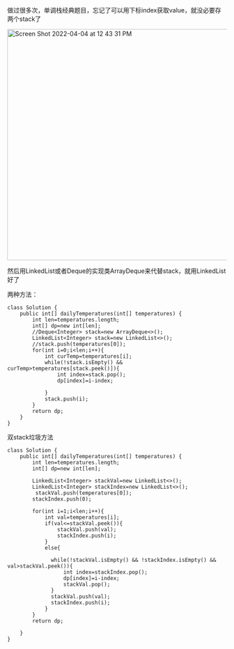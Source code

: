 做过很多次，单调栈经典题目，忘记了可以用下标index获取value，就没必要存两个stack了

<img width="531" alt="Screen Shot 2022-04-04 at 12 43 31 PM" src="https://user-images.githubusercontent.com/59748598/161619908-927711e4-c2f3-4594-9801-047256f8cd1a.png">

然后用LinkedList或者Deque的实现类ArrayDeque来代替stack，就用LinkedList好了

两种方法：
```` 
class Solution {
    public int[] dailyTemperatures(int[] temperatures) {
        int len=temperatures.length;
        int[] dp=new int[len];
        //Deque<Integer> stack=new ArrayDeque<>();
        LinkedList<Integer> stack=new LinkedList<>();
        //stack.push(temperatures[0]);
        for(int i=0;i<len;i++){
            int curTemp=temperatures[i];
            while(!stack.isEmpty() && curTemp>temperatures[stack.peek()]){
                int index=stack.pop();
                dp[index]=i-index;

            }
            stack.push(i);
        }
        return dp;
    }
}
````

双stack垃圾方法
```` 
class Solution {
    public int[] dailyTemperatures(int[] temperatures) {
        int len=temperatures.length;
        int[] dp=new int[len];

        LinkedList<Integer> stackVal=new LinkedList<>();
        LinkedList<Integer> stackIndex=new LinkedList<>();
         stackVal.push(temperatures[0]);
        stackIndex.push(0);

        for(int i=1;i<len;i++){
            int val=temperatures[i];
            if(val<=stackVal.peek()){
                stackVal.push(val);
                stackIndex.push(i);
            }
            else{
              
              while(!stackVal.isEmpty() && !stackIndex.isEmpty() && val>stackVal.peek()){
                  int index=stackIndex.pop();
                  dp[index]=i-index;
                  stackVal.pop();
              }
              stackVal.push(val);
              stackIndex.push(i);  
            }
        }
        return dp;
        
    }
}


````





